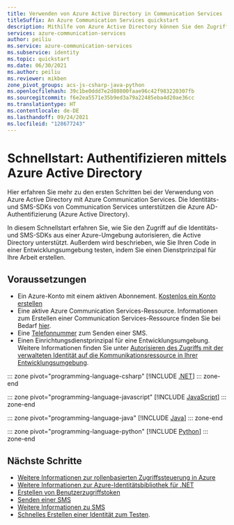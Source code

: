 ```yaml
---
title: Verwenden von Azure Active Directory in Communication Services
titleSuffix: An Azure Communication Services quickstart
description: Mithilfe von Azure Active Directory können Sie den Zugriff auf Azure Communication Services aus Anwendungen autorisieren, die auf Azure-VMs, in Funktions-Apps und in anderen Ressourcen ausgeführt werden.
services: azure-communication-services
author: peiliu
ms.service: azure-communication-services
ms.subservice: identity
ms.topic: quickstart
ms.date: 06/30/2021
ms.author: peiliu
ms.reviewer: mikben
zone_pivot_groups: acs-js-csharp-java-python
ms.openlocfilehash: 39c1be0ddd7e2d80800faae96c42f983220307fb
ms.sourcegitcommit: f6e2ea5571e35b9ed3a79a22485eba4d20ae36cc
ms.translationtype: HT
ms.contentlocale: de-DE
ms.lasthandoff: 09/24/2021
ms.locfileid: "128677243"
---
```

# <a name="quickstart-authenticate-using-azure-active-directory"></a>Schnellstart: Authentifizieren mittels Azure Active Directory

Hier erfahren Sie mehr zu den ersten Schritten bei der Verwendung von Azure Active Directory mit Azure Communication Services. Die Identitäts- und SMS-SDKs von Communication Services unterstützen die Azure AD-Authentifizierung (Azure Active Directory).

In diesem Schnellstart erfahren Sie, wie Sie den Zugriff auf die Identitäts- und SMS-SDKs aus einer Azure-Umgebung autorisieren, die Active Directory unterstützt. Außerdem wird beschrieben, wie Sie Ihren Code in einer Entwicklungsumgebung testen, indem Sie einen Dienstprinzipal für Ihre Arbeit erstellen.

## <a name="prerequisites"></a>Voraussetzungen

- Ein Azure-Konto mit einem aktiven Abonnement. [Kostenlos ein Konto erstellen](https://azure.microsoft.com/free)
- Eine aktive Azure Communication Services-Ressource. Informationen zum Erstellen einer Communication Services-Ressource finden Sie bei Bedarf [hier](../create-communication-resource.md).
- Eine [Telefonnummer](../telephony-sms/get-phone-number.md) zum Senden einer SMS.
- Einen Einrichtungsdienstprinzipal für eine Entwicklungsumgebung. Weitere Informationen finden Sie unter [Autorisieren des Zugriffs mit der verwalteten Identität auf die Kommunikationsressource in Ihrer Entwicklungsumgebung](./service-principal-from-cli.md).

::: zone pivot="programming-language-csharp"
[!INCLUDE [.NET](./includes/active-directory/service-principal-net.md)]
::: zone-end

::: zone pivot="programming-language-javascript"
[!INCLUDE [JavaScript](./includes/active-directory/service-principal-js.md)]
::: zone-end

::: zone pivot="programming-language-java"
[!INCLUDE [Java](./includes/active-directory/service-principal-java.md)]
::: zone-end

::: zone pivot="programming-language-python"
[!INCLUDE [Python](./includes/active-directory/service-principal-python.md)]
::: zone-end

## <a name="next-steps"></a>Nächste Schritte

- [Weitere Informationen zur rollenbasierten Zugriffssteuerung in Azure](../../../../articles/role-based-access-control/index.yml)
- [Weitere Informationen zur Azure-Identitätsbibliothek für .NET](/dotnet/api/overview/azure/identity-readme)
- [Erstellen von Benutzerzugriffstoken](../../quickstarts/access-tokens.md)
- [Senden einer SMS](../../quickstarts/telephony-sms/send.md)
- [Weitere Informationen zu SMS](../../concepts/telephony-sms/concepts.md)
- [Schnelles Erstellen einer Identität zum Testen](./quick-create-identity.md).

